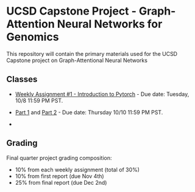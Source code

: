 # UCSD Capstone Project - Graph-Attention Neural Networks for Genomics

This repository will contain the primary materials used for the UCSD Capstone project on Graph-Attentional Neural Networks

## Classes
* [Weekly Assignment #1 - Introduction to Pytorch](https://github.com/thmosqueiro/graph-attention-net-genomics-public/blob/main/notebooks/Chapter%201%20-%20Pytorch%20Intro.ipynb) - Due date: Tuesday, 10/8 11:59 PM PST.
* [Part 1](https://github.com/thmosqueiro/graph-attention-net-genomics-public/blob/main/notebooks/Implementing%20a%20Graph%20Convolutional%20Network%20(GCN).ipynb) and [Part 2](https://github.com/thmosqueiro/graph-attention-net-genomics-public/blob/main/notebooks/Implementing%20a%20Random%20Walk-based%20GNN%20(Node2Vec).ipynb) - Due date: Thursday 10/10 11:59 PM PST.

* 

## Grading

Final quarter project grading composition:
* 10% from each weekly assignment (total of 30%)
* 10% from first report (due Nov 4th)
* 25% from final report (due Dec 2nd)
